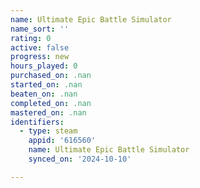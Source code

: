 ```yaml
---
name: Ultimate Epic Battle Simulator
name_sort: ''
rating: 0
active: false
progress: new
hours_played: 0
purchased_on: .nan
started_on: .nan
beaten_on: .nan
completed_on: .nan
mastered_on: .nan
identifiers:
  - type: steam
    appid: '616560'
    name: Ultimate Epic Battle Simulator
    synced_on: '2024-10-10'

---
```

